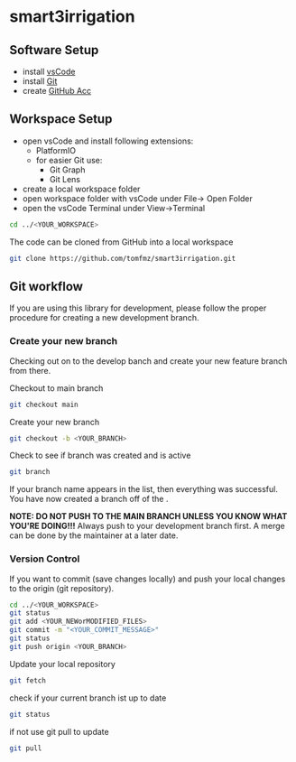 # smart3irrigation

## Software Setup
* install [vsCode](https://code.visualstudio.com/)
* install [Git](https://git-scm.com/download/win)
* create [GitHub Acc](https://github.com/)

## Workspace Setup
* open vsCode and install following extensions:
    * PlatformIO
    * for easier Git use:
       * Git Graph
       * Git Lens
* create a local workspace folder
* open workspace folder with vsCode under File-> Open Folder
* open the vsCode Terminal under View->Terminal
```bash
cd ../<YOUR_WORKSPACE>
```


The code can be cloned from GitHub into a local workspace 

```bash
git clone https://github.com/tomfmz/smart3irrigation.git
```


## Git workflow
If you are using this library for development, please follow the proper procedure for creating a new development branch.
### Create your new branch
Checking out on to the develop banch and create your new feature branch from there.

Checkout to main branch
```bash
git checkout main
```
Create your new branch
```bash
git checkout -b <YOUR_BRANCH>
```
Check to see if branch was created and is active
```bash
git branch
```
If your branch name appears in the list, then everything was successful. You have now created a branch off of the .

**NOTE: DO NOT PUSH TO THE MAIN BRANCH UNLESS YOU KNOW WHAT YOU'RE DOING!!!** Always push to your development branch first. A merge can be done by the maintainer at a later date.

### Version Control

If you want to commit (save changes locally) and push your local changes to the origin (git repository).

```bash
cd ../<YOUR_WORKSPACE>
git status
git add <YOUR_NEWorMODIFIED_FILES>
git commit -m "<YOUR_COMMIT_MESSAGE>"
git status
git push origin <YOUR_BRANCH>
```
Update your local repository

```bash
git fetch
```
check if your current branch ist up to date
```bash
git status
```
if not use git pull to update 
```bash
git pull
```
